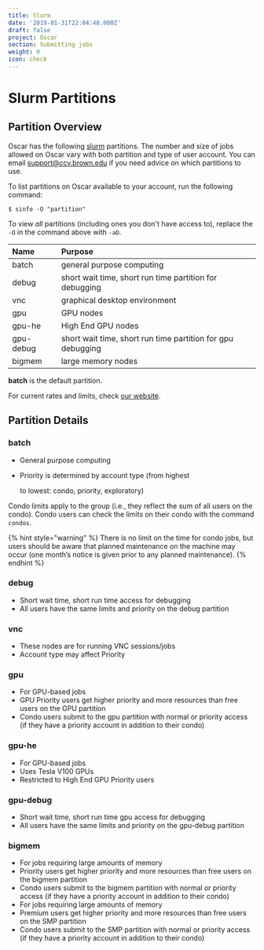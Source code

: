 ```yaml
---
title: Slurm
date: '2019-01-31T22:04:48.000Z'
draft: false
project: Oscar
section: Submitting jobs
weight: 0
icon: check
---
```


# Slurm Partitions

## Partition Overview

Oscar has the following [slurm](https://slurm.schedmd.com/) partitions. The number and size of jobs allowed on Oscar vary with both partition and type of user account. You can email support@ccv.brown.edu if you need advice on which partitions to use‌.

To list partitions on Oscar available to your account, run the following command:

```text
$ sinfo -O "partition"     
```

To view _all_ partitions \(including ones you don't have access to\), replace the `-O` in the command above with `-aO`.

| Name | Purpose |
| :--- | :--- |
| batch | general purpose computing |
| debug | short wait time, short run time partition for debugging |
| vnc | graphical desktop environment |
| gpu | GPU nodes |
| gpu-he | High End GPU nodes |
| gpu-debug | short wait time, short run time partition for gpu debugging |
| bigmem | large memory nodes |

**batch** is the default partition.

For current rates and limits, check [our website](https://ccv.brown.edu/services/rates/).

## Partition Details

### batch

* General purpose computing
* Priority is determined by account type \(from highest

  to lowest: condo, priority, exploratory\)

Condo limits apply to the group \(i.e., they reflect the sum of all users on the condo\). Condo users can check the limits on their condo with the command `condos`.

{% hint style="warning" %}
There is no limit on the time for condo jobs, but users should be aware that planned maintenance on the machine may occur \(one month’s notice is given prior to any planned maintenance\).‌
{% endhint %}

### debug

* Short wait time, short run time access for debugging
* All users have the same limits and priority on the debug partition

### vnc

* These nodes are for running VNC sessions/jobs
* Account type may affect Priority

### gpu

* For GPU-based jobs
* GPU Priority users get higher priority and more resources than free users on the GPU partition
* Condo users submit to the gpu partition with normal or priority access \(if they have a priority account in addition to their condo\)

### gpu-he

* For GPU-based jobs
* Uses Tesla V100 GPUs
* Restricted to High End GPU Priority users

### gpu-debug

* Short wait time, short run time gpu access for debugging
* All users have the same limits and priority on the gpu-debug partition

### bigmem

* For jobs requiring large amounts of memory
* Priority users get higher priority and more resources than free users on the bigmem partition
* Condo users submit to the bigmem partition with normal or priority access \(if they have a priority account in addition to their condo\)
* For jobs requiring large amounts of memory
* Premium users get higher priority and more resources than free users on the SMP partition
* Condo users submit to the SMP partition with normal or priority access \(if they have a priority account in addition to their condo\)

